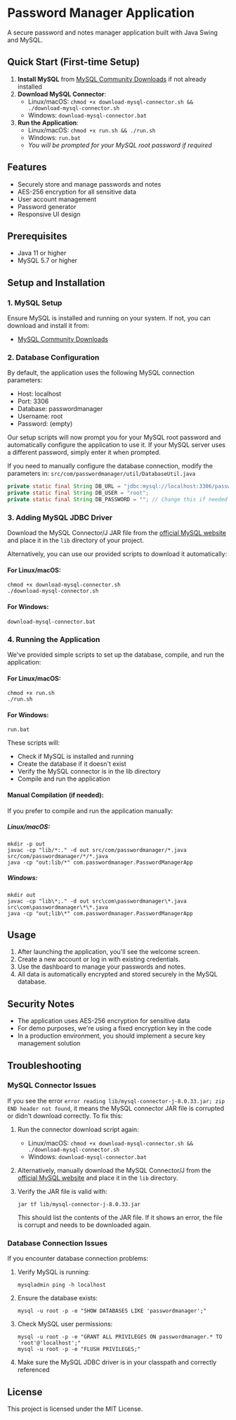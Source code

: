 # Password Manager Application

A secure password and notes manager application built with Java Swing and MySQL.

## Quick Start (First-time Setup)

1. **Install MySQL** from [MySQL Community Downloads](https://dev.mysql.com/downloads/) if not already installed
2. **Download MySQL Connector**:
   - Linux/macOS: `chmod +x download-mysql-connector.sh && ./download-mysql-connector.sh`
   - Windows: `download-mysql-connector.bat`
3. **Run the Application**:
   - Linux/macOS: `chmod +x run.sh && ./run.sh`
   - Windows: `run.bat`
   - *You will be prompted for your MySQL root password if required*

## Features

- Securely store and manage passwords and notes
- AES-256 encryption for all sensitive data
- User account management
- Password generator
- Responsive UI design

## Prerequisites

- Java 11 or higher
- MySQL 5.7 or higher

## Setup and Installation

### 1. MySQL Setup

Ensure MySQL is installed and running on your system. If not, you can download and install it from:
- [MySQL Community Downloads](https://dev.mysql.com/downloads/)

### 2. Database Configuration

By default, the application uses the following MySQL connection parameters:
- Host: localhost
- Port: 3306
- Database: passwordmanager
- Username: root
- Password: (empty)

Our setup scripts will now prompt you for your MySQL root password and automatically configure the application to use it. If your MySQL server uses a different password, simply enter it when prompted.

If you need to manually configure the database connection, modify the parameters in:
`src/com/passwordmanager/util/DatabaseUtil.java`

```java
private static final String DB_URL = "jdbc:mysql://localhost:3306/passwordmanager";
private static final String DB_USER = "root";
private static final String DB_PASSWORD = ""; // Change this if needed
```

### 3. Adding MySQL JDBC Driver

Download the MySQL Connector/J JAR file from the [official MySQL website](https://dev.mysql.com/downloads/connector/j/)
and place it in the `lib` directory of your project.

Alternatively, you can use our provided scripts to download it automatically:

#### For Linux/macOS:
```
chmod +x download-mysql-connector.sh
./download-mysql-connector.sh
```

#### For Windows:
```
download-mysql-connector.bat
```

### 4. Running the Application

We've provided simple scripts to set up the database, compile, and run the application:

#### For Linux/macOS:
```
chmod +x run.sh
./run.sh
```

#### For Windows:
```
run.bat
```

These scripts will:
- Check if MySQL is installed and running
- Create the database if it doesn't exist
- Verify the MySQL connector is in the lib directory
- Compile and run the application

#### Manual Compilation (if needed):

If you prefer to compile and run the application manually:

##### Linux/macOS:
```
mkdir -p out
javac -cp "lib/*:." -d out src/com/passwordmanager/*.java src/com/passwordmanager/*/*.java
java -cp "out:lib/*" com.passwordmanager.PasswordManagerApp
```

##### Windows:
```
mkdir out
javac -cp "lib\*;." -d out src\com\passwordmanager\*.java src\com\passwordmanager\*\*.java
java -cp "out;lib\*" com.passwordmanager.PasswordManagerApp
```

## Usage

1. After launching the application, you'll see the welcome screen.
2. Create a new account or log in with existing credentials.
3. Use the dashboard to manage your passwords and notes.
4. All data is automatically encrypted and stored securely in the MySQL database.

## Security Notes

- The application uses AES-256 encryption for sensitive data
- For demo purposes, we're using a fixed encryption key in the code
- In a production environment, you should implement a secure key management solution

## Troubleshooting

### MySQL Connector Issues

If you see the error `error reading lib/mysql-connector-j-8.0.33.jar; zip END header not found`, it means the MySQL connector JAR file is corrupted or didn't download correctly. To fix this:

1. Run the connector download script again:
   - Linux/macOS: `chmod +x download-mysql-connector.sh && ./download-mysql-connector.sh`
   - Windows: `download-mysql-connector.bat`

2. Alternatively, manually download the MySQL Connector/J from the [official MySQL website](https://dev.mysql.com/downloads/connector/j/) and place it in the `lib` directory.

3. Verify the JAR file is valid with:
   ```
   jar tf lib/mysql-connector-j-8.0.33.jar
   ```
   This should list the contents of the JAR file. If it shows an error, the file is corrupt and needs to be downloaded again.

### Database Connection Issues

If you encounter database connection problems:

1. Verify MySQL is running:
   ```
   mysqladmin ping -h localhost
   ```

2. Ensure the database exists:
   ```
   mysql -u root -p -e "SHOW DATABASES LIKE 'passwordmanager';"
   ```

3. Check MySQL user permissions:
   ```
   mysql -u root -p -e "GRANT ALL PRIVILEGES ON passwordmanager.* TO 'root'@'localhost';"
   mysql -u root -p -e "FLUSH PRIVILEGES;"
   ```

4. Make sure the MySQL JDBC driver is in your classpath and correctly referenced

## License

This project is licensed under the MIT License. 